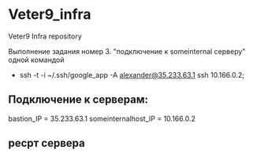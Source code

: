 # Veter9_infra
Veter9 Infra repository


Выполнение задания номер 3.
"подключение к someinternal серверу" одной командой
 - ssh -t -i ~/.ssh/google_app -A alexander@35.233.63.1 ssh 10.166.0.2;
 
## Подключение к серверам:
bastion_IP = 35.233.63.1
someinternalhost_IP = 10.166.0.2

## ресрт сервера 

